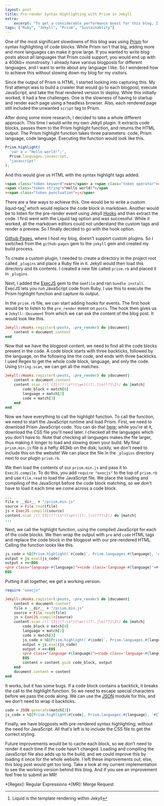 ```yaml
---
layout: post
title: Pre-render Syntax Highlighting with Prism in Jekyll
extra:
    excerpt: "To get a considerable performance boost for this blog, I decided to pre-render all the code when building. So no need for a large JavaScript file."
tags: ["Ruby", "Jekyll", "Prism", "Sustainablity"]
---
```


One of the most significant slowdowns of this blog was using [Prism][1] for syntax highlighting of code blocks.
While Prism isn't that big, adding more and more languages can make it grow large.
If you wanted to write blog posts about all languages that Prism could support, you would end up with a 400kb+ monstrosity.
I already have various blogposts for different languages, and I want to write about any language I like.
So I wondered how to achieve this without slowing down my blog for my visitors.

Since the output of Prism is HTML, I started looking into capturing this.
My first attempt was to build a crawler that would go to each blogpost, execute JavaScript, and take the final rendered version to deploy.
While this initially worked, it had a few challenges.
One is the slowness of having to startup and render each page using a headless browser.
Also, each rendered page still included the unwanted `script` tag to Prism.

After doing some more research, I decided to take a whole different approach.
This time I would write my own Jekyll plugin.
It extracts code blocks, passes them to the Prism highlight function, and returns the HTML output.
The Prism highlight function takes three parameters: code, Prism language, code language.
Executing the function would look like this.

```javascript
Prism.highlight(
  'var a = "Hello world!";',
  Prism.languages.javascript,
  "javascript"
);
```

And this would give us HTML with the syntax highlight tags added.

```html
<span class="token keyword">var</span> a <span class="token operator">=</span>
<span class="token string">"Hello world!"</span
><span class="token punctuation">;</span>
```

There are a few ways to achieve this.
One would be to write a custom liquid-tag[^1] which would replace the code block in markdown.
Another would be to listen for the pre-render event using Jekyll [Hooks][2] and then extract the code.
I first went with the Liquid tag option and was successful.
While it worked, all the markdown editors could not understand the custom tags and render a preview.
So I finally decided to go with the hook option.

[Github Pages][3], where I host my blog, doesn't support custom plugins.
So I switched from the `github-pages` gem to the `jekyll` gem and created my build process.

To create a custom plugin, I needed to create a directory in the project root called `_plugins` and place a Ruby file in it.
Jekyll would then load this directory and its contents.
I created a new file called `prism.rb` and placed it in `_plugins`.

Next, I added the [ExecJS][4] gem to the `Gemfile` and ran `bundle install`.
ExecJS lets you run JavaScript code from Ruby. I use this to execute the Prism highlight function and capture its output.

In the `prism.rb` file, we can start adding hooks for events.
The first hook would be to listen to the `pre_render` event on `posts`.
The hook then gives us a `Jekyll::Document` from which we can ask the content of the blog post.
It would look like this.

```ruby
Jekyll::Hooks.register(:posts, :pre_render) do |document|
    content = document.content
end
```

Now that we have the blogpost content, we need to find all the code blocks present in the code.
A code block starts with three backticks, followed by the language, on the following line the code, and ends with three backticks.
I used Regex to get the whole code block, language, and only the code.
Using `String.scan`, we can get all the matches.

```ruby
Jekyll::Hooks.register(:posts, :pre_render) do |document|
    content = document.content
    content.scan /((`{3})(?:\s*)(\w+)((?:.|\n)*?)\2)/ do |match|
        code_block = match[0]
        language = match[2]
        code = match[3]
    end
end
```

Now we have everything to call the highlight function.
To call the function, we need to start the JavaScript runtime and load Prism.
First, we need to download Prism JavaScript code.
You can do that [here][5]; while you're at it, download the CSS file you'll need later.
I checked all the languages which you don't have to.
Note that checking all languages makes the file larger, thus making it longer to load and slowing down your build.
My final `prism.min.js` file is a hefty 463kb on the disk; luckily, we don't need to include this on the website!
We can place the file in the `_plugins` directory next to our plugin `prism.rb`.

We then load the contents of our `prism.min.js` and pass it to `ExecJS.compile`.
To do this, you add `require "execjs"` to the top of `prism.rb` and use `File.read` to load the JavaScript file.
We place the loading and compiling of the JavaScript before the code block matching, so we don't have to load it each time we come across a code block.

```ruby
...
file = __dir__ + "/prism.min.js"
source = File.read(file)
js = ExecJS.compile(source)
content.scan /((`{3})(?:\s*)(\w+)((?:.|\n)*?)\2)/ do |match|
...
```

Next, we call the highlight function, using the compiled JavaScript for each of the code blocks.
We then wrap the output with `pre` and `code` HTML tags and replace the code block in the blogpost with our pre-rendered HTML.
Calling the function looks like this.

```ruby
js_code = %Q[Prism.highlight(`#{code}`, Prism.languages.#{language}, '#{language}')]
output = js.eval(js_code)
output = <<~EOS
<pre class="language-#{language}"><code class='language-#{language}'>#{output}</code></pre>
EOS
```

Putting it all together, we get a working version.

```ruby
require "execjs"

Jekyll::Hooks.register(:posts, :pre_render) do |document|
    content = document.content
    file = __dir__ + "/prism.min.js"
    source = File.read(file)
    js = ExecJS.compile(source)
    content.scan /((`{3})(?:\s*)(\w+)((?:.|\n)*?)\2)/ do |match|
        code_block = match[0]
        language = match[2]
        code = match[3]
        js_code = %Q[Prism.highlight(`#{code}`, Prism.languages.#{language}, '#{language}')]
        output = js.eval(js_code)
        output = <<~EOS
        <pre class="language-#{language}"><code class='language-#{language}'>#{output}</code></pre>
        EOS
        content = content.gsub code_block, output
    end
    document.content = content
end
```

It works, but it has some bugs.
If a code block contains a backtick, it breaks the call to the highlight function.
So we need to escape special characters before we pass the code along.
We can use the [JSON][6] module for this, and we don't need to wrap it backticks.

```ruby
code = JSON.generate(match[3])
js_code = %Q[Prism.highlight(#{code}, Prism.languages.#{language}, '#{language}')]
```

Finally, we have blogposts with pre-rendered syntax highlighting; without the need for JavaScript.
All that's left is to include the CSS file to get the correct styling.

Future improvements would be to cache each block, so we don't need to render it each time if the code hasn't changed.
Loading and compiling the JavaScript file also adds up to the build, and we could improve this by loading it once for the whole website.
I left these improvements out; else, this blog post would get too long.
Take a look at my current implementation to see the working version behind this blog.
And if you see an improvement feel free to submit an MR!

[1]: https://prismjs.com/
[2]: https://jekyllrb.com/docs/plugins/hooks/
[3]: https://pages.github.com/
[4]: https://github.com/rails/execjs
[5]: https://prismjs.com/download.html
[6]: https://ruby-doc.org/stdlib-2.7.1/libdoc/json/rdoc/JSON.html

*[Regex]: Regular Expressions
*[MR]: Merge Request

[^1]: Liquid is the template rendering within Jekyll 
